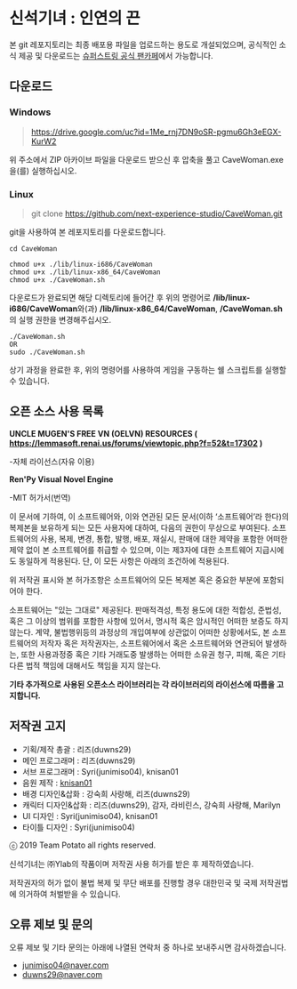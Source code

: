 # 신석기녀 : 인연의 끈

본 git 레포지토리는 최종 배포용 파일을 업로드하는 용도로 개설되었으며, 공식적인 소식 제공 및 다운로드는 [슈퍼스트링 공식 팬카페](https://cafe.naver.com/terrormen160114)에서 가능합니다.

## 다운로드
### Windows
>https://drive.google.com/uc?id=1Me_rnj7DN9oSR-pgmu6Gh3eEGX-KurW2

위 주소에서 ZIP 아카이브 파일을 다운로드 받으신 후 압축을 풀고 CaveWoman.exe을(를) 실행하십시오.

### Linux
>git clone https://github.com/next-experience-studio/CaveWoman.git

git을 사용하여 본 레포지토리를 다운로드합니다.
```
cd CaveWoman
```

```
chmod u+x ./lib/linux-i686/CaveWoman
chmod u+x ./lib/linux-x86_64/CaveWoman
chmod u+x ./CaveWoman.sh
```

다운로드가 완료되면 해당 디렉토리에 들어간 후 위의 명령어로 **/lib/linux-i686/CaveWoman**와(과) **/lib/linux-x86_64/CaveWoman**, **/CaveWoman.sh**의 실행 권한을 변경해주십시오.

```
./CaveWoman.sh
OR
sudo ./CaveWoman.sh
```

상기 과정을 완료한 후, 위의 명령어를 사용하여 게임을 구동하는 쉘 스크립트를 실행할 수 있습니다.

## 오픈 소스 사용 목록
**UNCLE MUGEN'S FREE VN (OELVN) RESOURCES ( https://lemmasoft.renai.us/forums/viewtopic.php?f=52&t=17302 )**

-자체 라이선스(자유 이용)



**Ren'Py Visual Novel Engine**

-MIT 허가서(번역)

이 문서에 기하여, 이 소프트웨어와, 이와 연관된 모든 문서(이하 ‘소프트웨어’라 한다)의 복제본을 보유하게 되는 모든 사용자에 대하여, 다음의 권한이 무상으로 부여된다. 소프트웨어의 사용, 복제, 변경, 통합, 발행, 배포, 재실시, 판매에 대한 제약을 포함한 어떠한 제약 없이 본 소프트웨어를 취급할 수 있으며, 이는 제3자에 대한 소프트웨어 지급시에도 동일하게 적용된다. 단, 이 모든 사항은 아래의 조건하에 적용된다.

위 저작권 표시와 본 허가조항은 소프트웨어의 모든 복제본 혹은 중요한 부분에 포함되어야 한다.

소프트웨어는 "있는 그대로" 제공된다. 판매적격성, 특정 용도에 대한 적합성, 준법성, 혹은 그 이상의 범위를 포함한 사항에 있어서, 명시적 혹은 암시적인 어떠한 보증도 하지 않는다. 계약, 불법행위등의 과정상의 개입여부에 상관없이 어떠한 상황에서도, 본 소프트웨어의 저작자 혹은 저작권자는, 소프트웨어에서 혹은 소프트웨어와 연관되어 발생하는, 또한 사용과정중 혹은 기타 거래도중 발생하는 어떠한 소유권 청구, 피해, 혹은 기타 다른 법적 책임에 대해서도 책임을 지지 않는다.

**기타 추가적으로 사용된 오픈소스 라이브러리는 각 라이브러리의 라이선스에 따름을 고지합니다.**

## 저작권 고지

- 기획/제작 총괄 : 리즈(duwns29)
- 메인 프로그래머 : 리즈(duwns29)
- 서브 프로그래머 : Syri(junimiso04), knisan01
- 음원 제작 : [knisan01](https://www.youtube.com/channel/UCSlS8sVzWuLxsoKlCCSG-UA?view_as=subscriber)
- 배경 디자인&삽화 : 강숙희 사랑해, 리즈(duwns29)
- 캐릭터 디자인&삽화 : 리즈(duwns29), 감자, 라비린스, 강숙희 사랑해, Marilyn
- UI 디자인 : Syri(junimiso04), knisan01
- 타이틀 디자인 : Syri(junimiso04)

ⓒ 2019 Team Potato all rights reserved.

신석기녀는 ㈜Ylab의 작품이며 저작권 사용 허가를 받은 후 제작하였습니다.

저작권자의 허가 없이 불법 복제 및 무단 배포를 진행할 경우 대한민국 및 국제 저작권법에 의거하여 처벌받을 수 있습니다.

## 오류 제보 및 문의
오류 제보 및 기타 문의는 아래에 나열된 연락처 중 하나로 보내주시면 감사하겠습니다.

- junimiso04@naver.com
- duwns29@naver.com
